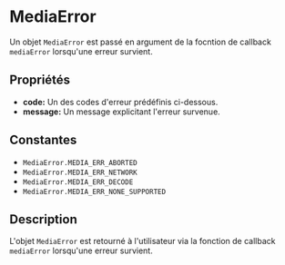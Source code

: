 MediaError
==========

Un objet `MediaError` est passé en argument de la focntion de callback `mediaError` lorsqu'une erreur survient.

Propriétés
----------

- __code:__ Un des codes d'erreur prédéfinis ci-dessous.
- __message:__ Un message explicitant l'erreur survenue.

Constantes
----------

- `MediaError.MEDIA_ERR_ABORTED`
- `MediaError.MEDIA_ERR_NETWORK`
- `MediaError.MEDIA_ERR_DECODE`
- `MediaError.MEDIA_ERR_NONE_SUPPORTED`


Description
-----------

L'objet `MediaError` est retourné à l'utilisateur via la fonction de callback `mediaError` lorsqu'une erreur survient.

